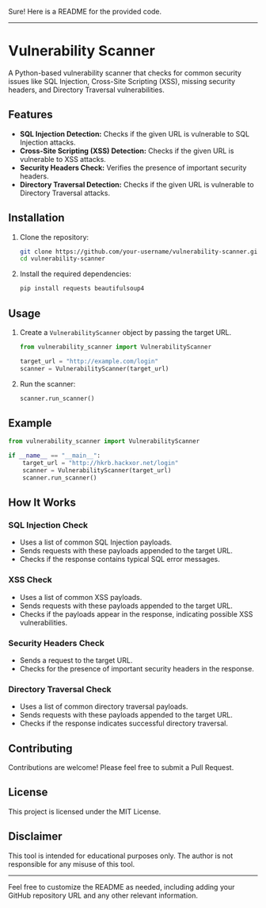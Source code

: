 Sure! Here is a README for the provided code.

---

# Vulnerability Scanner

A Python-based vulnerability scanner that checks for common security issues like SQL Injection, Cross-Site Scripting (XSS), missing security headers, and Directory Traversal vulnerabilities.

## Features

- **SQL Injection Detection:** Checks if the given URL is vulnerable to SQL Injection attacks.
- **Cross-Site Scripting (XSS) Detection:** Checks if the given URL is vulnerable to XSS attacks.
- **Security Headers Check:** Verifies the presence of important security headers.
- **Directory Traversal Detection:** Checks if the given URL is vulnerable to Directory Traversal attacks.

## Installation

1. Clone the repository:

   ```bash
   git clone https://github.com/your-username/vulnerability-scanner.git
   cd vulnerability-scanner
   ```

2. Install the required dependencies:

   ```bash
   pip install requests beautifulsoup4
   ```

## Usage

1. Create a `VulnerabilityScanner` object by passing the target URL.

   ```python
   from vulnerability_scanner import VulnerabilityScanner

   target_url = "http://example.com/login"
   scanner = VulnerabilityScanner(target_url)
   ```

2. Run the scanner:

   ```python
   scanner.run_scanner()
   ```

## Example

```python
from vulnerability_scanner import VulnerabilityScanner

if __name__ == "__main__":
    target_url = "http://hkrb.hackxor.net/login"
    scanner = VulnerabilityScanner(target_url)
    scanner.run_scanner()
```

## How It Works

### SQL Injection Check

- Uses a list of common SQL Injection payloads.
- Sends requests with these payloads appended to the target URL.
- Checks if the response contains typical SQL error messages.

### XSS Check

- Uses a list of common XSS payloads.
- Sends requests with these payloads appended to the target URL.
- Checks if the payloads appear in the response, indicating possible XSS vulnerabilities.

### Security Headers Check

- Sends a request to the target URL.
- Checks for the presence of important security headers in the response.

### Directory Traversal Check

- Uses a list of common directory traversal payloads.
- Sends requests with these payloads appended to the target URL.
- Checks if the response indicates successful directory traversal.

## Contributing

Contributions are welcome! Please feel free to submit a Pull Request.

## License

This project is licensed under the MIT License.

## Disclaimer

This tool is intended for educational purposes only. The author is not responsible for any misuse of this tool.

---

Feel free to customize the README as needed, including adding your GitHub repository URL and any other relevant information.
